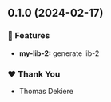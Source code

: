 ## 0.1.0 (2024-02-17)


### 🚀 Features

- **my-lib-2:** generate lib-2


### ❤️  Thank You

- Thomas Dekiere